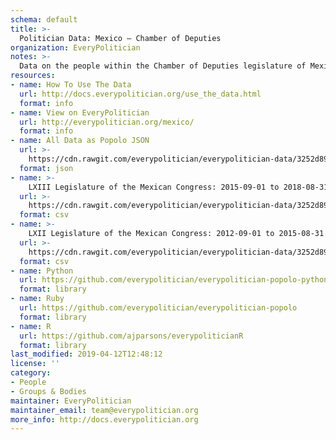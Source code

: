 ```yaml
---
schema: default
title: >-
  Politician Data: Mexico — Chamber of Deputies
organization: EveryPolitician
notes: >-
  Data on the people within the Chamber of Deputies legislature of Mexico.
resources:
- name: How To Use The Data
  url: http://docs.everypolitician.org/use_the_data.html
  format: info
- name: View on EveryPolitician
  url: http://everypolitician.org/mexico/
  format: info
- name: All Data as Popolo JSON
  url: >-
    https://cdn.rawgit.com/everypolitician/everypolitician-data/3252d89792894a5280cd6b64027516d963cd5ae1/data/Mexico/Deputies/ep-popolo-v1.0.json
  format: json
- name: >-
    LXIII Legislature of the Mexican Congress: 2015-09-01 to 2018-08-31
  url: >-
    https://cdn.rawgit.com/everypolitician/everypolitician-data/3252d89792894a5280cd6b64027516d963cd5ae1/data/Mexico/Deputies/term-63.csv
  format: csv
- name: >-
    LXII Legislature of the Mexican Congress: 2012-09-01 to 2015-08-31
  url: >-
    https://cdn.rawgit.com/everypolitician/everypolitician-data/3252d89792894a5280cd6b64027516d963cd5ae1/data/Mexico/Deputies/term-62.csv
  format: csv
- name: Python
  url: https://github.com/everypolitician/everypolitician-popolo-python
  format: library
- name: Ruby
  url: https://github.com/everypolitician/everypolitician-popolo
  format: library
- name: R
  url: https://github.com/ajparsons/everypoliticianR
  format: library
last_modified: 2019-04-12T12:48:12
license: ''
category:
- People
- Groups & Bodies
maintainer: EveryPolitician
maintainer_email: team@everypolitician.org
more_info: http://docs.everypolitician.org
---
```

